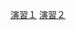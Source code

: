 [演習１](https://colab.research.google.com/drive/16eugs8nIYwfjQNtTAfBfV6D-jfNC3IKj?usp=drive_link)
[演習２](https://colab.research.google.com/drive/1vyKCaNBeJMtJdF4m780uRm1s3oIKKfsK?usp=sharing)
